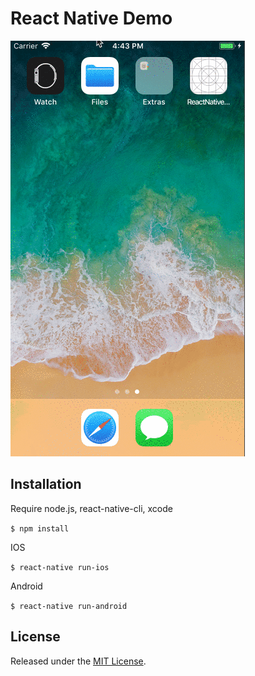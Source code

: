 # React Native Demo

![demo](demo.gif)

## Installation
Require node.js, react-native-cli, xcode

`$ npm install`

IOS

`$ react-native run-ios`

Android

`$ react-native run-android`


## License

Released under the [MIT License](http://opensource.org/licenses/MIT).
